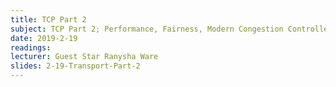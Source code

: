 ```yaml
---
title: TCP Part 2
subject: TCP Part 2; Performance, Fairness, Modern Congestion Controllers
date: 2019-2-19
readings:
lecturer: Guest Star Ranysha Ware
slides: 2-19-Transport-Part-2
---
```

